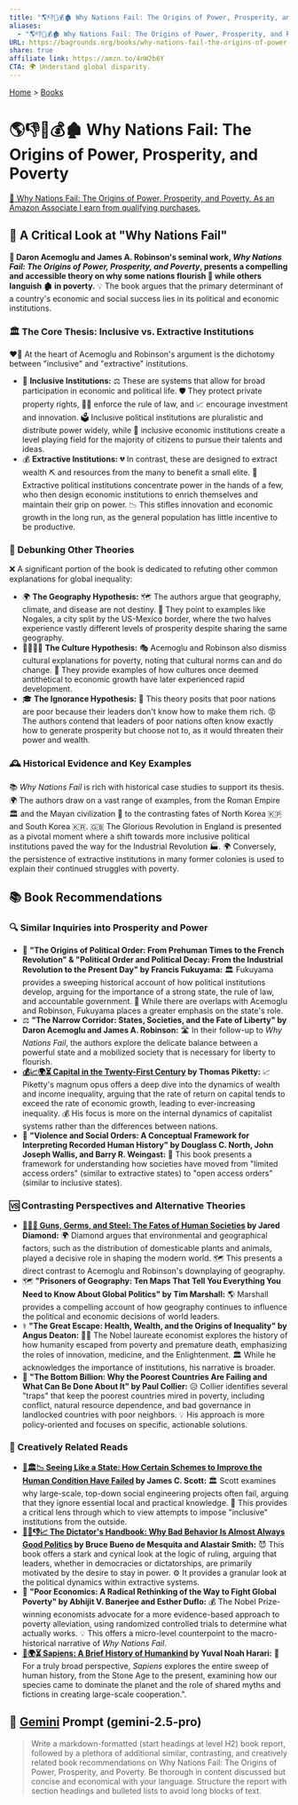 ```yaml
---
title: "🌎👎👑💰🏚️ Why Nations Fail: The Origins of Power, Prosperity, and Poverty"
aliases:
  - "🌎👎👑💰🏚️ Why Nations Fail: The Origins of Power, Prosperity, and Poverty"
URL: https://bagrounds.org/books/why-nations-fail-the-origins-of-power-prosperity-and-poverty
share: true
affiliate link: https://amzn.to/4nW2b6Y
CTA: 🌍 Understand global disparity.
---
```

[Home](../index.md) > [Books](./index.md)  
# 🌎👎👑💰🏚️ Why Nations Fail: The Origins of Power, Prosperity, and Poverty  
[🛒 Why Nations Fail: The Origins of Power, Prosperity, and Poverty. As an Amazon Associate I earn from qualifying purchases.](https://amzn.to/4nW2b6Y)  
  
## 🧐 A Critical Look at "Why Nations Fail"  
  
**📜 Daron Acemoglu and James A. Robinson's seminal work, *Why Nations Fail: The Origins of Power, Prosperity, and Poverty*, presents a compelling and accessible theory on why some nations flourish 🌱 while others languish 🏚️ in poverty.** 💡 The book argues that the primary determinant of a country's economic and social success lies in its political and economic institutions.  
  
### 🏛️ The Core Thesis: Inclusive vs. Extractive Institutions  
  
❤️‍🔥 At the heart of Acemoglu and Robinson's argument is the dichotomy between "inclusive" and "extractive" institutions.  
  
* 🤝 **Inclusive Institutions:** ⚖️ These are systems that allow for broad participation in economic and political life. 🛡️ They protect private property rights, 👨‍⚖️ enforce the rule of law, and 📈 encourage investment and innovation. 🗳️ Inclusive political institutions are pluralistic and distribute power widely, while 💸 inclusive economic institutions create a level playing field for the majority of citizens to pursue their talents and ideas.  
* 💰 **Extractive Institutions:** 💔 In contrast, these are designed to extract wealth ⛏️ and resources from the many to benefit a small elite. 👑 Extractive political institutions concentrate power in the hands of a few, who then design economic institutions to enrich themselves and maintain their grip on power. 📉 This stifles innovation and economic growth in the long run, as the general population has little incentive to be productive.  
  
### 🤔 Debunking Other Theories  
  
❌ A significant portion of the book is dedicated to refuting other common explanations for global inequality:  
  
* 🌍 **The Geography Hypothesis:** 🗺️ The authors argue that geography, climate, and disease are not destiny. 📍 They point to examples like Nogales, a city split by the US-Mexico border, where the two halves experience vastly different levels of prosperity despite sharing the same geography.  
* 👨‍👩‍👧‍👦 **The Culture Hypothesis:** 🎭 Acemoglu and Robinson also dismiss cultural explanations for poverty, noting that cultural norms can and do change. 🔄 They provide examples of how cultures once deemed antithetical to economic growth have later experienced rapid development.  
* 🎓 **The Ignorance Hypothesis:** 🧠 This theory posits that poor nations are poor because their leaders don't know how to make them rich. 😡 The authors contend that leaders of poor nations often know exactly how to generate prosperity but choose not to, as it would threaten their power and wealth.  
  
### 🕰️ Historical Evidence and Key Examples  
  
📚 *Why Nations Fail* is rich with historical case studies to support its thesis. 🌍 The authors draw on a vast range of examples, from the Roman Empire 🏛️ and the Mayan civilization 🗿 to the contrasting fates of North Korea 🇰🇵 and South Korea 🇰🇷. 🇬🇧 The Glorious Revolution in England is presented as a pivotal moment where a shift towards more inclusive political institutions paved the way for the Industrial Revolution 🏭. 🌍 Conversely, the persistence of extractive institutions in many former colonies is used to explain their continued struggles with poverty.  
  
## 📚  Book Recommendations  
  
### 🔍 Similar Inquiries into Prosperity and Power  
  
* 📜 **"The Origins of Political Order: From Prehuman Times to the French Revolution" & "Political Order and Political Decay: From the Industrial Revolution to the Present Day" by Francis Fukuyama:** 🏛️ Fukuyama provides a sweeping historical account of how political institutions develop, arguing for the importance of a strong state, the rule of law, and accountable government. 🤝 While there are overlaps with Acemoglu and Robinson, Fukuyama places a greater emphasis on the state's role.  
* ⚖️ **"The Narrow Corridor: States, Societies, and the Fate of Liberty" by Daron Acemoglu and James A. Robinson:** 🛣️ In their follow-up to *Why Nations Fail*, the authors explore the delicate balance between a powerful state and a mobilized society that is necessary for liberty to flourish.  
* **[💰📈🌍⏳ Capital in the Twenty-First Century](./capital-in-the-twenty-first-century.md) by Thomas Piketty:** 📈 Piketty's magnum opus offers a deep dive into the dynamics of wealth and income inequality, arguing that the rate of return on capital tends to exceed the rate of economic growth, leading to ever-increasing inequality. 💰 His focus is more on the internal dynamics of capitalist systems rather than the differences between nations.  
* 🤝 **"Violence and Social Orders: A Conceptual Framework for Interpreting Recorded Human History" by Douglass C. North, John Joseph Wallis, and Barry R. Weingast:** 📖 This book presents a framework for understanding how societies have moved from "limited access orders" (similar to extractive states) to "open access orders" (similar to inclusive states).  
  
### 🆚 Contrasting Perspectives and Alternative Theories  
  
* **[🔫🦠🔩 Guns, Germs, and Steel: The Fates of Human Societies](./guns-germs-and-steel-the-fates-of-human-societies.md) by Jared Diamond:** 🌍 Diamond argues that environmental and geographical factors, such as the distribution of domesticable plants and animals, played a decisive role in shaping the modern world. 🗺️ This presents a direct contrast to Acemoglu and Robinson's downplaying of geography.  
* 🗺️ **"Prisoners of Geography: Ten Maps That Tell You Everything You Need to Know About Global Politics" by Tim Marshall:** 🌎 Marshall provides a compelling account of how geography continues to influence the political and economic decisions of world leaders.  
* ⚕️ **"The Great Escape: Health, Wealth, and the Origins of Inequality" by Angus Deaton:** 🧑‍⚕️ The Nobel laureate economist explores the history of how humanity escaped from poverty and premature death, emphasizing the roles of innovation, medicine, and the Enlightenment. 🏛️ While he acknowledges the importance of institutions, his narrative is broader.  
* 🚧 **"The Bottom Billion: Why the Poorest Countries Are Failing and What Can Be Done About It" by Paul Collier:** 😥 Collier identifies several "traps" that keep the poorest countries mired in poverty, including conflict, natural resource dependence, and bad governance in landlocked countries with poor neighbors. 💡 His approach is more policy-oriented and focuses on specific, actionable solutions.  
  
### 🎨 Creatively Related Reads  
  
* **[📖🏛️📉 Seeing Like a State: How Certain Schemes to Improve the Human Condition Have Failed](./seeing-like-a-state-how-certain-schemes-to-improve-the-human-condition-have-failed.md) by James C. Scott:** 🏛️ Scott examines why large-scale, top-down social engineering projects often fail, arguing that they ignore essential local and practical knowledge. 🔎 This provides a critical lens through which to view attempts to impose "inclusive" institutions from the outside.  
* **[👑😈👎📈 The Dictator's Handbook: Why Bad Behavior Is Almost Always Good Politics](./the-dictators-handbook.md) by Bruce Bueno de Mesquita and Alastair Smith:** 😈 This book offers a stark and cynical look at the logic of ruling, arguing that leaders, whether in democracies or dictatorships, are primarily motivated by the desire to stay in power. ⚙️ It provides a granular look at the political dynamics within extractive systems.  
* 🔬 **"Poor Economics: A Radical Rethinking of the Way to Fight Global Poverty" by Abhijit V. Banerjee and Esther Duflo:** 💰 The Nobel Prize-winning economists advocate for a more evidence-based approach to poverty alleviation, using randomized controlled trials to determine what actually works. 💡 This offers a micro-level counterpoint to the macro-historical narrative of *Why Nations Fail*.  
* **[📜🌍⏳ Sapiens: A Brief History of Humankind](./sapiens-a-brief-history-of-humankind.md) by Yuval Noah Harari:** 🐒 For a truly broad perspective, *Sapiens* explores the entire sweep of human history, from the Stone Age to the present, examining how our species came to dominate the planet and the role of shared myths and fictions in creating large-scale cooperation.".  
  
## 💬 [Gemini](../software/gemini.md) Prompt (gemini-2.5-pro)  
> Write a markdown-formatted (start headings at level H2) book report, followed by a plethora of additional similar, contrasting, and creatively related book recommendations on Why Nations Fail: The Origins of Power, Prosperity, and Poverty. Be thorough in content discussed but concise and economical with your language. Structure the report with section headings and bulleted lists to avoid long blocks of text.